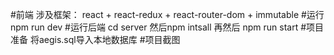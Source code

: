 #前端
涉及框架： react + react-redux + react-router-dom + immutable
#运行
npm run dev
#运行后端
cd server 然后npm intsall 再然后 npm run start
#项目准备
将aegis.sql导入本地数据库
#项目截图

